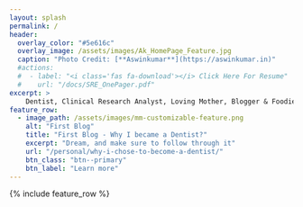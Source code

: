 ```yaml
---
layout: splash
permalink: /
header:
  overlay_color: "#5e616c"
  overlay_image: /assets/images/Ak_HomePage_Feature.jpg
  caption: "Photo Credit: [**Aswinkumar**](https://aswinkumar.in)"
  #actions:
  #  - label: "<i class='fas fa-download'></i> Click Here For Resume"
  #    url: "/docs/SRE_OnePager.pdf"
excerpt: >
    Dentist, Clinical Research Analyst, Loving Mother, Blogger & Foodie
feature_row:
  - image_path: /assets/images/mm-customizable-feature.png
    alt: "First Blog"
    title: "First Blog - Why I became a Dentist?"
    excerpt: "Dream, and make sure to follow through it"
    url: "/personal/why-i-chose-to-become-a-dentist/"
    btn_class: "btn--primary"
    btn_label: "Learn more"
---
```


{% include feature_row %}
